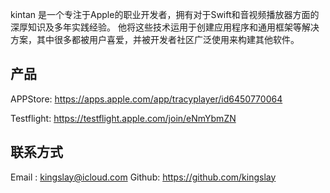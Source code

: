   kintan 是一个专注于Apple的职业开发者，拥有对于Swift和音视频播放器方面的深厚知识及多年实践经验。
他将这些技术运用于创建应用程序和通用框架等解决方案，其中很多都被用户喜爱，并被开发者社区广泛使用来构建其他软件。

## 产品

APPStore: https://apps.apple.com/app/tracyplayer/id6450770064

Testflight: https://testflight.apple.com/join/eNmYbmZN

## 联系方式
Email : kingslay@icloud.com
Github: https://github.com/kingslay

